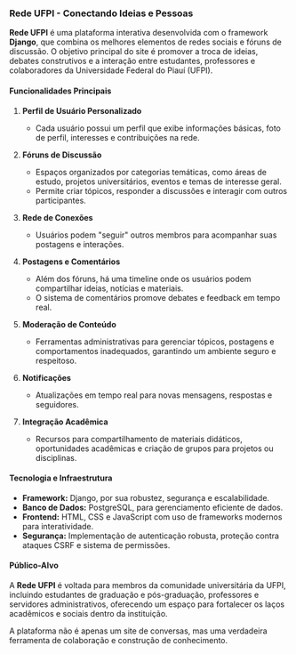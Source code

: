 ### Rede UFPI - Conectando Ideias e Pessoas  

**Rede UFPI** é uma plataforma interativa desenvolvida com o framework **Django**, que combina os melhores elementos de redes sociais e fóruns de discussão. O objetivo principal do site é promover a troca de ideias, debates construtivos e a interação entre estudantes, professores e colaboradores da Universidade Federal do Piauí (UFPI).  

#### Funcionalidades Principais  

1. **Perfil de Usuário Personalizado**  
   - Cada usuário possui um perfil que exibe informações básicas, foto de perfil, interesses e contribuições na rede.  

2. **Fóruns de Discussão**  
   - Espaços organizados por categorias temáticas, como áreas de estudo, projetos universitários, eventos e temas de interesse geral.  
   - Permite criar tópicos, responder a discussões e interagir com outros participantes.  

3. **Rede de Conexões**  
   - Usuários podem "seguir" outros membros para acompanhar suas postagens e interações.  

4. **Postagens e Comentários**  
   - Além dos fóruns, há uma timeline onde os usuários podem compartilhar ideias, notícias e materiais.  
   - O sistema de comentários promove debates e feedback em tempo real.  

5. **Moderação de Conteúdo**  
   - Ferramentas administrativas para gerenciar tópicos, postagens e comportamentos inadequados, garantindo um ambiente seguro e respeitoso.  

6. **Notificações**  
   - Atualizações em tempo real para novas mensagens, respostas e seguidores.  

7. **Integração Acadêmica**  
   - Recursos para compartilhamento de materiais didáticos, oportunidades acadêmicas e criação de grupos para projetos ou disciplinas.  

#### Tecnologia e Infraestrutura  

- **Framework:** Django, por sua robustez, segurança e escalabilidade.  
- **Banco de Dados:** PostgreSQL, para gerenciamento eficiente de dados.  
- **Frontend:** HTML, CSS e JavaScript com uso de frameworks modernos para interatividade.  
- **Segurança:** Implementação de autenticação robusta, proteção contra ataques CSRF e sistema de permissões.  

#### Público-Alvo  

A **Rede UFPI** é voltada para membros da comunidade universitária da UFPI, incluindo estudantes de graduação e pós-graduação, professores e servidores administrativos, oferecendo um espaço para fortalecer os laços acadêmicos e sociais dentro da instituição.  

A plataforma não é apenas um site de conversas, mas uma verdadeira ferramenta de colaboração e construção de conhecimento.
